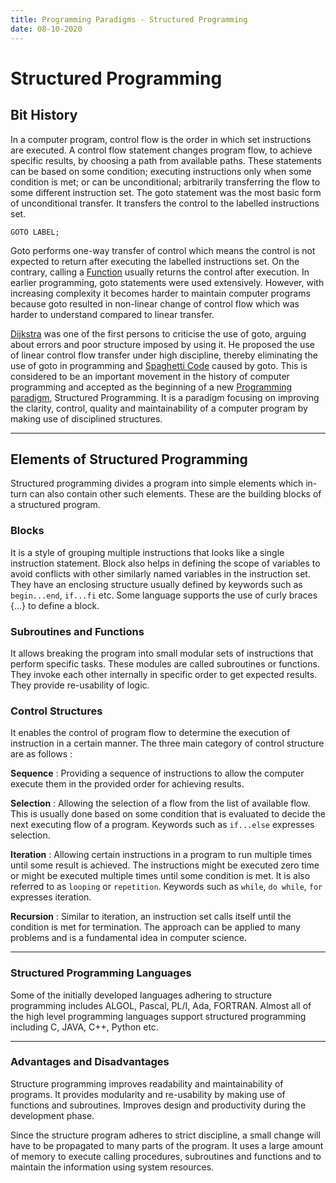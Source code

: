 ```yaml
---
title: Programming Paradigms - Structured Programming
date: 08-10-2020
---
```


# Structured Programming

## Bit History

In a computer program, control flow is the order in which set instructions are executed. A control flow statement changes program flow, to achieve specific results, by choosing a path from available paths. These statements can be based on some condition; executing instructions only when some condition is met; or can be unconditional; arbitrarily transferring the flow to some different instruction set. The goto statement was the most basic form of unconditional transfer. It transfers the control to the labelled instructions set.

`GOTO LABEL;`

Goto performs one-way transfer of control which means the control is not expected to return after executing the labelled instructions set. On the contrary, calling a [Function](/blogs/programming-paradigms-functional-programming) usually returns the control after execution. In earlier programming, goto statements were used extensively. However, with increasing complexity it becomes harder to maintain computer programs because goto resulted in non-linear change of control flow which was harder to understand compared to linear transfer.

[Dijkstra](https://en.wikipedia.org/wiki/Edsger_W._Dijkstra) was one of the first persons to criticise the use of goto, arguing about errors and poor structure imposed by using it. He proposed the use of linear control flow transfer under high discipline, thereby eliminating the use of goto in programming and [Spaghetti Code](https://en.wikipedia.org/wiki/Spaghetti_code) caused by goto. This is considered to be an important movement in the history of computer programming and accepted as the beginning of a new [Programming paradigm](/blogs/programming-paradigms-what-are-programming-paradigms), Structured Programming. It is a paradigm focusing on improving the clarity, control, quality and maintainability of a computer program by making use of disciplined structures.

---

## Elements of Structured Programming

Structured programming divides a program into simple elements which in-turn can also contain other such elements. These are the building blocks of a structured program.

### Blocks

It is a style of grouping multiple instructions that looks like a single instruction statement. Block also helps in defining the scope of variables to avoid conflicts with other similarly named variables in the instruction set. They have an enclosing structure usually defined by keywords such as `begin...end`, `if...fi` etc. Some language supports the use of curly braces {...} to define a block.

### Subroutines and Functions

It allows breaking the program into small modular sets of instructions that perform specific tasks. These modules are called subroutines or functions. They invoke each other internally in specific order to get expected results. They provide re-usability of logic.

### Control Structures

It enables the control of program flow to determine the execution of instruction in a certain manner. The three main category of control structure are as follows :

**Sequence** : Providing a sequence of instructions to allow the computer execute them in the provided order for achieving results.

**Selection** : Allowing the selection of a flow from the list of available flow. This is usually done based on some condition that is evaluated to decide the next executing flow of a program. Keywords such as `if...else` expresses selection.

**Iteration** : Allowing certain instructions in a program to run multiple times until some result is achieved. The instructions might be executed zero time or might be executed multiple times until some condition is met. It is also referred to as `looping` or `repetition`. Keywords such as `while`, `do while`, `for` expresses iteration.

**Recursion** : Similar to iteration, an instruction set calls itself until the condition is met for termination. The approach can be applied to many problems and is a fundamental idea in computer science.

---

### Structured Programming Languages

Some of the initially developed languages adhering to structure programming includes ALGOL, Pascal, PL/I, Ada, FORTRAN. Almost all of the high level programming languages support structured programming including C, JAVA, C++, Python etc.

---

### Advantages and Disadvantages

Structure programming improves readability and maintainability of programs. It provides modularity and re-usability by making use of functions and subroutines. Improves design and productivity during the development phase.

Since the structure program adheres to strict discipline, a small change will have to be propagated to many parts of the program. It uses a large amount of memory to execute calling procedures, subroutines and functions and to maintain the information using system resources.
